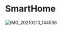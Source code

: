 # SmartHome
![IMG_20210210_144536](https://user-images.githubusercontent.com/73607420/108624323-d6953e00-7476-11eb-8848-6aeaba4a6a16.jpg)
